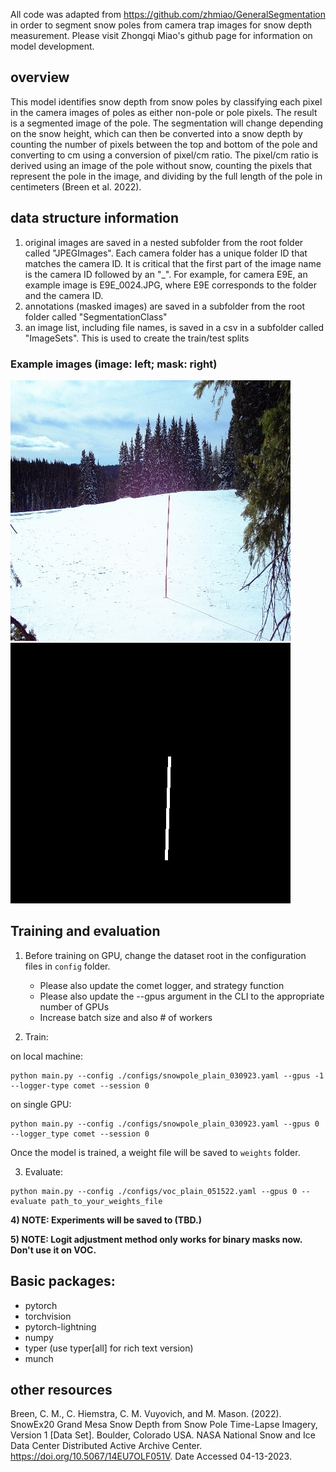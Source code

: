 All code was adapted from https://github.com/zhmiao/GeneralSegmentation in order to segment snow poles from camera trap images for snow depth measurement. Please visit Zhongqi Miao's github page for information on model development. 

## overview
This model identifies snow depth from snow poles by classifying each pixel in the camera images of poles as either non-pole or pole pixels. The result is a segmented image of the pole. The segmentation will change depending on the snow height, which can then be converted into a snow depth by counting the number of pixels between the top and bottom of the pole and converting to cm using a conversion of pixel/cm ratio. The pixel/cm ratio is derived using an image of the pole without snow, counting the pixels that represent the pole in the image, and dividing by the full length of the pole in centimeters (Breen et al. 2022). 

## data structure information
1) original images are saved in a nested subfolder from the root folder called "JPEGImages". Each camera folder has a unique folder ID that matches the camera ID. It is critical that the first part of the image name is the camera ID followed by an "_". For example, for camera E9E, an example image is E9E_0024.JPG, where E9E corresponds to the folder and the camera ID. 
2) annotations (masked images) are saved in a subfolder from the root folder called "SegmentationClass"
3) an image list, including file names, is saved in a csv in a subfolder called "ImageSets". This is used to create the train/test splits

### Example images (image: left; mask: right)
![image](https://github.com/catherine-m-breen/Chapter1/blob/main/example_imgs/W8C_WSCT0134.JPG)
![mask](https://github.com/catherine-m-breen/Chapter1/blob/main/example_imgs/mask_W8C_WSCT0134.JPG)


## Training and evaluation
1) Before training on GPU, change the dataset root in the configuration files in `config` folder. 
    - Please also update the comet logger, and strategy function
    - Please also update the --gpus argument in the CLI to the appropriate number of GPUs
    - Increase batch size and also # of workers

2) Train: 

on local machine: 
```
python main.py --config ./configs/snowpole_plain_030923.yaml --gpus -1 --logger-type comet --session 0   
```

on single GPU: 
```
python main.py --config ./configs/snowpole_plain_030923.yaml --gpus 0 --logger_type comet --session 0 
```
Once the model is trained, a weight file will be saved to `weights` folder.

3) Evaluate:
```
python main.py --config ./configs/voc_plain_051522.yaml --gpus 0 --evaluate path_to_your_weights_file
```
**4) NOTE: Experiments will be saved to (TBD.)**

**5) NOTE: Logit adjustment method only works for binary masks now. Don't use it on VOC.**

## Basic packages:
- pytorch
- torchvision
- pytorch-lightning
- numpy
- typer (use typer[all] for rich text version)
- munch

## other resources
Breen, C. M., C. Hiemstra, C. M. Vuyovich, and M. Mason. (2022). SnowEx20 Grand Mesa Snow Depth from Snow Pole Time-Lapse Imagery, Version 1 [Data Set]. Boulder, Colorado USA. NASA National Snow and Ice Data Center Distributed Active Archive Center. https://doi.org/10.5067/14EU7OLF051V. Date Accessed 04-13-2023.

